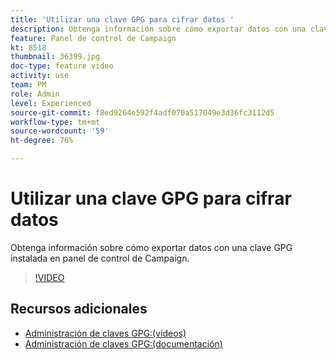 ```yaml
---
title: 'Utilizar una clave GPG para cifrar datos '
description: Obtenga información sobre cómo exportar datos con una clave GPG instalada en panel de control de Campaign.
feature: Panel de control de Campaign
kt: 8518
thumbnail: 36399.jpg
doc-type: feature video
activity: use
team: PM
role: Admin
level: Experienced
source-git-commit: f8ed9264e592f4adf070a517049e3d36fc3112d5
workflow-type: tm+mt
source-wordcount: '59'
ht-degree: 76%

---
```


# Utilizar una clave GPG para cifrar datos

Obtenga información sobre cómo exportar datos con una clave GPG instalada en panel de control de Campaign.

>[!VIDEO](https://video.tv.adobe.com/v/36399?quality=12)

## Recursos adicionales

* [Administración de claves GPG:(vídeos)](./gpg-key-management-overview.md)
* [Administración de claves GPG:(documentación)](https://experienceleague.adobe.com/docs/control-panel/using/instances-settings/gpg-keys-management.html?lang=es)
